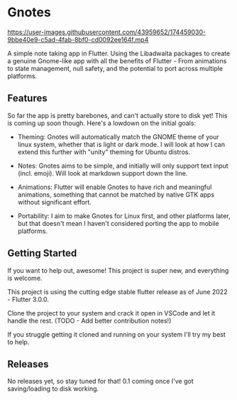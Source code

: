 # Gnotes

https://user-images.githubusercontent.com/43959652/174459030-9bbe40e9-c5ad-4fab-8bf0-cd0092ee164f.mp4

A simple note taking app in Flutter.
Using the Libadwaita packages to create a genuine Gnome-like app with all the benefits of Flutter - From animations to state management, null safety, and the potential to port across multiple platforms.

## Features

So far the app is pretty barebones, and can't actually store to disk yet! This is coming up soon though. Here's a lowdown on the initial goals:

- Theming: Gnotes will automatically match the  GNOME theme of your linux system, whether that is light or dark mode. I will look at how I can extend this further with "unity" theming for Ubuntu distros.

- Notes: Gnotes aims to be simple, and initially will only support text input (incl. emoji). Will look at markdown support down the line.

- Animations: Flutter will enable Gnotes to have rich and meaningful animations, something that cannot be matched by native GTK apps without significant effort.

- Portability: I aim to make Gnotes for Linux first, and other platforms later, but that doesn't mean I haven't considered porting the app to mobile platforms.

## Getting Started

If you want to help out, awesome! This project is super new, and everything is welcome.

This project is using the cutting edge stable flutter release as of June 2022 - Flutter 3.0.0.

Clone the project to your system and crack it open in VSCode and let it handle the rest. (TODO - Add better contribution notes!)

If you struggle getting it cloned and running on your system I'll try my best to help.

## Releases

No releases yet, so stay tuned for that! 0.1 coming once I've got saving/loading to disk working.

